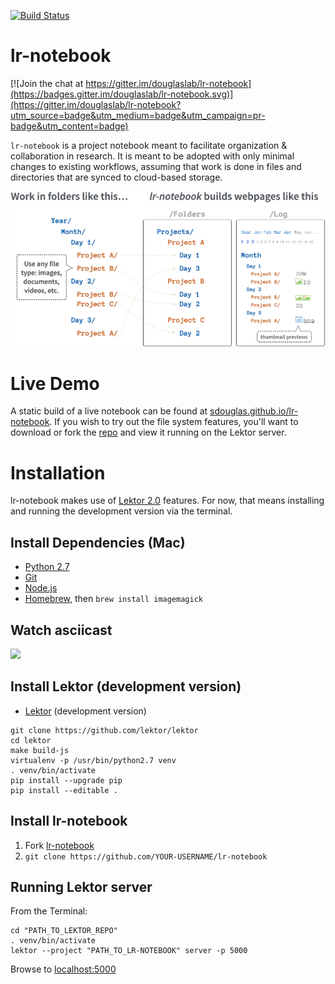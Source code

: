 [![Build Status](https://travis-ci.org/sdouglas/lr-notebook.svg?branch=master)](https://travis-ci.org/sdouglas/lr-notebook)

# lr-notebook

[![Join the chat at https://gitter.im/douglaslab/lr-notebook](https://badges.gitter.im/douglaslab/lr-notebook.svg)](https://gitter.im/douglaslab/lr-notebook?utm_source=badge&utm_medium=badge&utm_campaign=pr-badge&utm_content=badge)

`lr-notebook` is a project notebook meant to facilitate organization & collaboration in research. It is meant to be adopted with only minimal changes to existing workflows, assuming that work is done in files and directories that are synced to cloud-based storage.

![What lr-notebook does](/assets/static/images/overview.png)

# Live Demo

A static build of a live notebook can be found at [sdouglas.github.io/lr-notebook](https://sdouglas.github.io/lr-notebook). If you wish to try out the file system features, you'll want to download or fork the [repo](https://github.com/sdouglas/lr-notebook) and view it running on the Lektor server.

# Installation

lr-notebook makes use of [Lektor 2.0](https://github.com/lektor/lektor/blob/master/CHANGES) features. For now, that means installing and running the development version via the terminal.

## Install Dependencies (Mac)

- [Python 2.7](https://www.python.org/ftp/python/2.7.11/python-2.7.11-macosx10.6.pkg)
- [Git](https://git-scm.com/downloads)
- [Node.js](https://nodejs.org/en/download/)
- [Homebrew](http://brew.sh/), then `brew install imagemagick`

## Watch asciicast

<a href="https://asciinema.org/a/87qvi5qxucynt5tqxqdid587n" target="_blank"><img src="https://asciinema.org/a/87qvi5qxucynt5tqxqdid587n.png" /></a>

## Install Lektor (development version)
- [Lektor](https://www.getlektor.com/docs/installation/) (development version)

```
git clone https://github.com/lektor/lektor
cd lektor
make build-js
virtualenv -p /usr/bin/python2.7 venv
. venv/bin/activate
pip install --upgrade pip
pip install --editable .
```

## Install lr-notebook

1. Fork [lr-notebook](https://github.com/douglaslab/)
2. `git clone https://github.com/YOUR-USERNAME/lr-notebook`

## Running Lektor server

From the Terminal:
```
cd "PATH_TO_LEKTOR_REPO"
. venv/bin/activate
lektor --project "PATH_TO_LR-NOTEBOOK" server -p 5000
```

Browse to [localhost:5000](http://localhost:5000)
